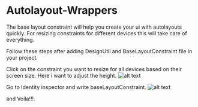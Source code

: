 # Autolayout-Wrappers

The base layout constraint will help you create your ui with autolayouts quickly. For resizing constraints for different devices this will take care of everything.

Follow these steps after adding DesignUtil and BaseLayoutConstraint file in your project.


Click on the constraint you want to resize for all devices based on their screen size. Here i want to adjust the height.
![alt text](https://github.com/kevinonik/Autolayout-Wrappers/blob/master/image0.png)


Go to Identity inspector and write baseLayoutConstraint.
![alt text](https://github.com/kevinonik/Autolayout-Wrappers/blob/master/image1.png)


and Voila!!!.

